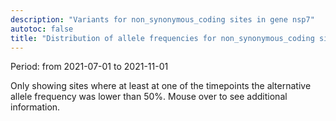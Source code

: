 ```yaml
---
description: "Variants for non_synonymous_coding sites in gene nsp7"
autotoc: false
title: "Distribution of allele frequencies for non_synonymous_coding sites in gene nsp7"
---
```


Period: from 2021-07-01 to 2021-11-01

Only showing sites where at least at one of the timepoints the alternative allele frequency was lower than 50%. Mouse over to see additional information.

<div class="shadow-sm p-3 mb-5 bg-light rounded" align="center">
<vega-embed spec="https://raw.githubusercontent.com/galaxyproject/SARS-CoV-2/master/data/ipynb/graphs/NON_SYNONYMOUS_CODING_nsp7.json"/>
</div>

